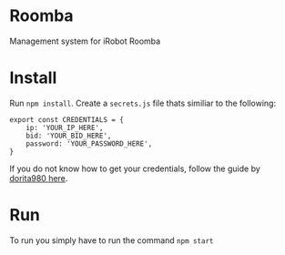 # Roomba
Management system for iRobot Roomba

# Install
Run `npm install`.
Create a `secrets.js` file thats similiar to the following:
```
export const CREDENTIALS = {
    ip: 'YOUR_IP_HERE',
    bid: 'YOUR_BID_HERE',
    password: 'YOUR_PASSWORD_HERE',
}
```
If you do not know how to get your credentials, follow the guide by [dorita980 here](https://github.com/koalazak/dorita980#how-to-get-your-usernameblid-and-password).

# Run
To run you simply have to run the command `npm start`